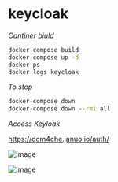 # keycloak

_Cantiner biuld_
```cmd
docker-compose build
docker-compose up -d
docker ps 
docker logs keycloak
```
_To stop_ 
```cmd
docker-compose down
docker-compose down --rmi all
```

_Access Keyloak_

https://dcm4che.januo.io/auth/

![image](https://github.com/rio-ke/keycloak/assets/88568938/598e69d3-7ba6-4884-b0ed-9134acfbac4d)

![image](https://github.com/rio-ke/keycloak/assets/88568938/9cadb856-10a4-4127-9d84-2eabd4694fdf)
